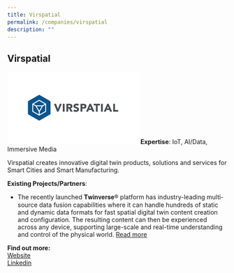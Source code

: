 ```yaml
---
title: Virspatial
permalink: /companies/virspatial
description: ""
---
```

## Virspatial

![Alt text for image on Isomer site](/images/companies/virspatial.jpeg)
**Expertise**: IoT, AI/Data, Immersive Media


Virspatial creates innovative digital twin products, solutions and services for Smart Cities and Smart Manufacturing. 



**Existing Projects/Partners**:
* The recently launched 𝐓𝐰𝐢𝐧𝐯𝐞𝐫𝐬𝐞® platform has industry-leading multi-source data fusion capabilities where it can handle hundreds of static and dynamic data formats for fast spatial digital twin content creation and configuration. The resulting content can then be experienced across any device, supporting large-scale and real-time understanding and control of the physical world. [Read more](https://lnkd.in/g59WzgkW)



**Find out more:** \
[Website](https://www.virspatial.com/)\
[Linkedin](https://www.linkedin.com/company/virspatial/)